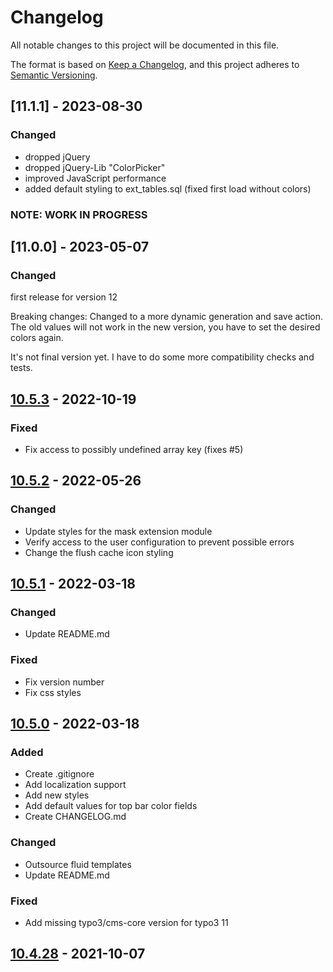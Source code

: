 # Changelog

All notable changes to this project will be documented in this file.

The format is based on [Keep a Changelog](https://keepachangelog.com/en/1.0.0/),
and this project adheres to [Semantic Versioning](https://semver.org/spec/v2.0.0.html).

## [11.1.1] - 2023-08-30

### Changed

- dropped jQuery
- dropped jQuery-Lib "ColorPicker"
- improved JavaScript performance
- added default styling to ext_tables.sql (fixed first load without colors)

### **NOTE: WORK IN PROGRESS**

## [11.0.0] - 2023-05-07

### Changed

first release for version 12

Breaking changes:
Changed to a more dynamic generation and save action.
The old values will not work in the new version, you have to set the desired colors again.

It's not final version yet.
I have to do some more compatibility checks and tests.

## [10.5.3] - 2022-10-19

### Fixed

- Fix access to possibly undefined array key (fixes #5)

## [10.5.2] - 2022-05-26

### Changed

- Update styles for the mask extension module
- Verify access to the user configuration to prevent possible errors
- Change the flush cache icon styling

## [10.5.1] - 2022-03-18

### Changed

- Update README.md

### Fixed

- Fix version number
- Fix css styles

## [10.5.0] - 2022-03-18

### Added

- Create .gitignore
- Add localization support
- Add new styles
- Add default values for top bar color fields
- Create CHANGELOG.md

### Changed

- Outsource fluid templates
- Update README.md

### Fixed

- Add missing typo3/cms-core version for typo3 11

## [10.4.28] - 2021-10-07

[Unreleased]: https://github.com/Dominik-Sch/skins/compare/v10.5.3...HEAD

[10.5.3]: https://github.com/Dominik-Sch/skins/compare/v10.5.2...10.5.3

[10.5.2]: https://github.com/Dominik-Sch/skins/compare/v10.5.1...10.5.2

[10.5.1]: https://github.com/Dominik-Sch/skins/compare/v10.5.0...10.5.1

[10.5.0]: https://github.com/Dominik-Sch/skins/compare/v10.4.28...10.5.0

[10.4.28]: https://github.com/Dominik-Sch/skins/releases/tag/v10.4.28
